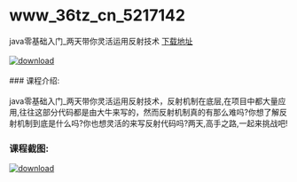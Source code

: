 # www_36tz_cn_5217142
java零基础入门_两天带你灵活运用反射技术
[下载地址](http://www.36tz.cn/article/5217142 "下载地址")
<br/></br>[![download](http://36tz.cn/muke_img/2020_12_1-109-300x214.png "下载地址")](http://www.36tz.cn/article/5217142 "下载地址")
<br/></br>### 课程介绍:<br/></br>java零基础入门_两天带你灵活运用反射技术，反射机制在底层,在项目中都大量应用,往往这部分代码都是由大牛来写的，然而反射机制真的有那么难吗?你想了解反射机制到底是什么吗?你也想灵活的来写反射代码吗?两天,高手之路,一起来挑战吧!

### 课程截图:
[![download](http://36tz.cn/muke_img/2020_12_2-96.png "下载地址")](http://www.36tz.cn/article/5217142 "下载地址")

